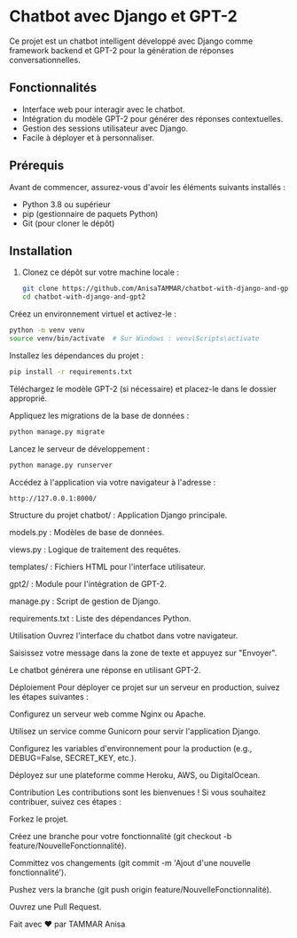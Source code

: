 # Chatbot avec Django et GPT-2

Ce projet est un chatbot intelligent développé avec Django comme framework backend et GPT-2 pour la génération de réponses conversationnelles.

## Fonctionnalités

- Interface web pour interagir avec le chatbot.
- Intégration du modèle GPT-2 pour générer des réponses contextuelles.
- Gestion des sessions utilisateur avec Django.
- Facile à déployer et à personnaliser.

## Prérequis

Avant de commencer, assurez-vous d'avoir les éléments suivants installés :

- Python 3.8 ou supérieur
- pip (gestionnaire de paquets Python)
- Git (pour cloner le dépôt)

## Installation

1. Clonez ce dépôt sur votre machine locale :
   ```bash
   git clone https://github.com/AnisaTAMMAR/chatbot-with-django-and-gpt2
   cd chatbot-with-django-and-gpt2
   ```
Créez un environnement virtuel et activez-le :

```bash
python -m venv venv
source venv/bin/activate  # Sur Windows : venv\Scripts\activate
```
Installez les dépendances du projet :

```bash
pip install -r requirements.txt
```
Téléchargez le modèle GPT-2 (si nécessaire) et placez-le dans le dossier approprié.

Appliquez les migrations de la base de données :

```bash
python manage.py migrate
```
Lancez le serveur de développement :

```bash
python manage.py runserver
```
Accédez à l'application via votre navigateur à l'adresse :


```bash
http://127.0.0.1:8000/
```
Structure du projet
chatbot/ : Application Django principale.

models.py : Modèles de base de données.

views.py : Logique de traitement des requêtes.

templates/ : Fichiers HTML pour l'interface utilisateur.

gpt2/ : Module pour l'intégration de GPT-2.

manage.py : Script de gestion de Django.

requirements.txt : Liste des dépendances Python.

Utilisation
Ouvrez l'interface du chatbot dans votre navigateur.

Saisissez votre message dans la zone de texte et appuyez sur "Envoyer".

Le chatbot générera une réponse en utilisant GPT-2.

Déploiement
Pour déployer ce projet sur un serveur en production, suivez les étapes suivantes :

Configurez un serveur web comme Nginx ou Apache.

Utilisez un service comme Gunicorn pour servir l'application Django.

Configurez les variables d'environnement pour la production (e.g., DEBUG=False, SECRET_KEY, etc.).

Déployez sur une plateforme comme Heroku, AWS, ou DigitalOcean.

Contribution
Les contributions sont les bienvenues ! Si vous souhaitez contribuer, suivez ces étapes :

Forkez le projet.

Créez une branche pour votre fonctionnalité (git checkout -b feature/NouvelleFonctionnalité).

Committez vos changements (git commit -m 'Ajout d'une nouvelle fonctionnalité').

Pushez vers la branche (git push origin feature/NouvelleFonctionnalité).

Ouvrez une Pull Request.

Fait avec ❤️ par TAMMAR Anisa
